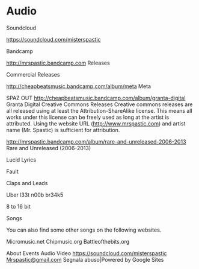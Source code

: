 # Audio







Soundcloud 

https://soundcloud.com/misterspastic

Bandcamp

http://mrspastic.bandcamp.com
Releases

Commercial Releases

http://cheapbeatsmusic.bandcamp.com/album/meta
Meta


SPAZ OUT
 http://cheapbeatsmusic.bandcamp.com/album/granta-digital
Granta Digital
Creative Commons Releases
Creative commons releases are all released using at least the Attribution-ShareAlike license. This means all works under this license can be freely used as long at the artist is attributed. Using the website URL (http://www.mrspastic.com) and artist name (Mr. Spastic) is sufficient for attribution.

http://mrspastic.bandcamp.com/album/rare-and-unreleased-2006-2013
Rare and Unreleased (2006​-​2013)




Lucid
Lyrics


Fault


Claps and Leads


Uber l33t n00b br34k5


8 to 16 bit


Songs


You can also find some other songs on the following websites. 

Micromusic.net
Chipmusic.org
Battleofthebits.org

About
Events
Audio
Video
https://soundcloud.com/misterspastic 
Mrspastic@gmail.com
Segnala abuso|Powered by Google Sites

